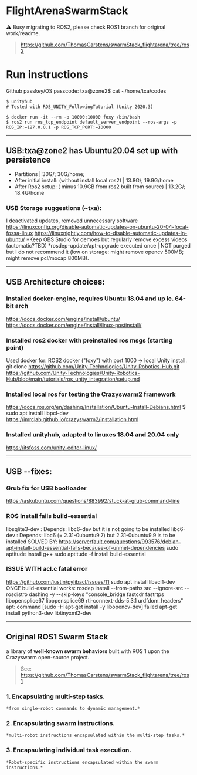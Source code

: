 # FlightArenaSwarmStack
⚠️  Busy migrating to ROS2, please check ROS1 branch for original work/readme.
> https://github.com/ThomasCarstens/swarmStack_flightarena/tree/ros2

# Run instructions
Github passkey/OS passcode:
txa@zone2$ cat ~/home/txa/codes

```
$ unityhub
# Tested with ROS_UNITY_FollowingTutorial (Unity 2020.3)

$ docker run -it --rm -p 10000:10000 foxy /bin/bash
$ ros2 run ros_tcp_endpoint default_server_endpoint --ros-args -p ROS_IP:=127.0.0.1 -p ROS_TCP_PORT:=10000
```
------------------------------------------------


## USB:txa@zone2 has Ubuntu20.04 set up with persistence
- Partitions | 30G/; 30G/home;
- After initial install: (without install local ros2) | 13.8G/; 19.9G/home
- After Ros2 setup: ( minus 10.9GB from ros2 built from source) | 13.2G/; 18.4G/home

### USB Storage suggestions (~txa): 
I deactivated updates, removed unnecessary software
https://linuxconfig.org/disable-automatic-updates-on-ubuntu-20-04-focal-fossa-linux
https://linuxnightly.com/how-to-disable-automatic-updates-in-ubuntu/
*Keep OBS Studio for demoes but regularly remove excess videos (automatic?TBD)
*rosdep-update/apt-upgrade executed once | NOT purged but I do not recommend it
(low on storage: might remove opencv 500MB; might remove pcl/mocap 800MB).
 
--------------------------------------------------------------------
## USB Architecture choices:

### Installed docker-engine, requires Ubuntu 18.04 and up ie. 64-bit arch
https://docs.docker.com/engine/install/ubuntu/
https://docs.docker.com/engine/install/linux-postinstall/

### Installed ros2 docker with preinstalled ros msgs (starting point)
Used docker for: ROS2 docker ("foxy") with port 1000 -> local Unity install.
git clone https://github.com/Unity-Technologies/Unity-Robotics-Hub.git
https://github.com/Unity-Technologies/Unity-Robotics-Hub/blob/main/tutorials/ros_unity_integration/setup.md

### Installed local ros for testing the Crazyswarm2 framework
https://docs.ros.org/en/dashing/Installation/Ubuntu-Install-Debians.html
$ sudo apt install libpcl-dev
https://imrclab.github.io/crazyswarm2/installation.html

### Installed unityhub, adapted to linuxes 18.04 and 20.04 only
https://itsfoss.com/unity-editor-linux/

-----------------------------------------------
## USB --fixes:

### Grub fix for USB bootloader
https://askubuntu.com/questions/883992/stuck-at-grub-command-line

### ROS Install fails build-essential
 libsqlite3-dev : Depends: libc6-dev but it is not going to be installed
 libc6-dev : Depends: libc6 (= 2.31-0ubuntu9.7) but 2.31-0ubuntu9.9 is to be installed
SOLVED BY:
https://serverfault.com/questions/993576/debian-apt-install-build-essential-fails-because-of-unmet-dependencies
sudo aptitude install g++
sudo aptitude -f install build-essential

### ISSUE WITH acl.c fatal error
https://github.com/iustin/pylibacl/issues/11
sudo apt install libacl1-dev
ONCE build-essential works:
rosdep install --from-paths src --ignore-src --rosdistro dashing -y --skip-keys "console_bridge fastcdr fastrtps libopensplice67 libopensplice69 rti-connext-dds-5.3.1 urdfdom_headers"
  apt: command [sudo -H apt-get install -y libopencv-dev] failed
apt-get install python3-dev libtinyxml2-dev

------------------------------------------
## Original ROS1 Swarm Stack 
a library of **well-known swarm behaviors** built with ROS 1 upon the Crazyswarm open-source project. 
> See: https://github.com/ThomasCarstens/swarmStack_flightarena/tree/ros1

### 1. Encapsulating multi-step tasks.
    *from single-robot commands to dynamic management.*

### 2. Encapsulating swarm instructions.
    *multi-robot instructions encapsulated within the multi-step tasks.*

### 3. Encapsulating individual task execution.
    *Robot-specific instructions encapsulated within the swarm instructions.*


